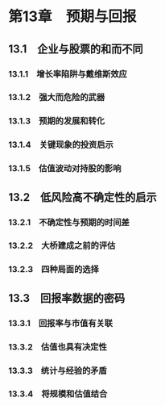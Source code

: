 # 第13章　预期与回报

## 13.1　企业与股票的和而不同

### 13.1.1　增长率陷阱与戴维斯效应

### 13.1.2　强大而危险的武器

### 13.1.3　预期的发展和转化

### 13.1.4　关键现象的投资启示

### 13.1.5　估值波动对持股的影响

## 13.2　低风险高不确定性的启示

### 13.2.1　不确定性与预期的时间差

### 13.2.2　大桥建成之前的评估

### 13.2.3　四种局面的选择

## 13.3　回报率数据的密码

### 13.3.1　回报率与市值有关联

### 13.3.2　估值也具有决定性

### 13.3.3　统计与经验的矛盾

### 13.3.4　将规模和估值结合
